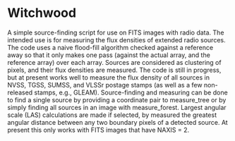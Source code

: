 # Witchwood
A simple source-finding script for use on FITS images with radio data. The intended use is for measuring the flux densities of extended radio sources.  The code uses a naive flood-fill algorithm checked against a reference away so that it only makes one pass (against the actual array, and the reference array) over each array. Sources are considered as clustering of pixels, and their flux densities are measured. The code is still in progress, but at present works well to measure the flux density of all sources in NVSS, TGSS, SUMSS, and VLSSr postage stamps (as well as a few non-released stamps, e.g., GLEAM). Source-finding and measuring can be done to find a single source by providing a coordinate pair to measure_tree or by simply finding all sources in an image with measure_forest.  Largest angular scale (LAS) calculations are made if selected, by measured the greatest angular distance between any two boundary pixels of a detected source. At present this only works with FITS images that have NAXIS = 2.
